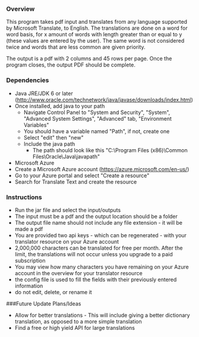 ### Overview
This program takes pdf input and translates from any language supported by Microsoft Translate, to English. The translations are done on a word for word basis, for x amount of words with length greater than or equal to y (these values are entered by the user). The same word is not considered twice and words that are less common are given priority.

The output is a pdf with 2 columns and 45 rows per page. Once the program closes, the output PDF should be complete.

### Dependencies

- Java JRE/JDK 6 or later (http://www.oracle.com/technetwork/java/javase/downloads/index.html)
 - Once installed, add java to your path
   - Navigate Control Panel to "System and Security", "System", "Advanced System Settings", "Advanced" tab, "Environment Variables"
   - You should have a variable named "Path", if not, create one
   - Select "edit" then "new"
   - Include the java path
     - The path should look like this "C:\Program Files (x86)\Common Files\Oracle\Java\javapath"
- Microsoft Azure
 - Create a Microsoft Azure account (https://azure.microsoft.com/en-us/)
 - Go to your Azure portal and select "Create a resource"
 - Search for Translate Text and create the resource
 
### Instructions
 - Run the jar file and select the input/outputs
  - The input must be a pdf and the output location should be a folder
  - The output file name should not include any file extension - it will be made a pdf
  - You are provided two api keys - which can be regenerated - with your translator resource on your Azure account
 - 2,000,000 characters can be translated for free per month. After the limit, the translations will not occur unless you upgrade to a paid subscription
  - You may view how many characters you have remaining on your Azure account in the overview for your translator resource
 - the config file is used to fill the fields with their previously entered information
  - do not edit, delete, or rename it
  
###Future Update Plans/Ideas
   - Allow for better translations
    - This will include giving a better dictionary translation, as opposed to a more simple translation
   - Find a free or high yield API for large translations
